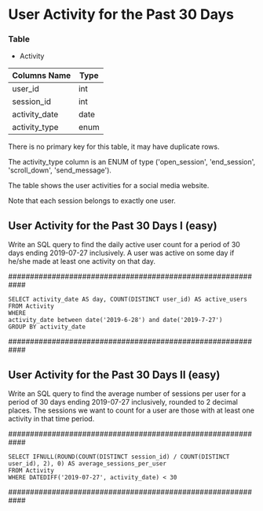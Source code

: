 # User Activity for the Past 30 Days

### Table 
* Activity

Columns Name| Type
---- | ---
| user_id       | int     |
| session_id    | int     |
| activity_date | date    |
| activity_type | enum    |

There is no primary key for this table, it may have duplicate rows.

The activity_type column is an ENUM of type ('open_session', 'end_session', 'scroll_down', 'send_message').

The table shows the user activities for a social media website. 

Note that each session belongs to exactly one user.

##  User Activity for the Past 30 Days I (easy)

Write an SQL query to find the daily active user count for a period of 30 days ending 2019-07-27 inclusively. A user was active on some day if he/she made at least one activity on that day.

############################################################
```
SELECT activity_date AS day, COUNT(DISTINCT user_id) AS active_users
FROM Activity
WHERE 
activity_date between date('2019-6-28') and date('2019-7-27')
GROUP BY activity_date
```
############################################################


## User Activity for the Past 30 Days II (easy)

Write an SQL query to find the average number of sessions per user for a period of 30 days ending 2019-07-27 inclusively, rounded to 2 decimal places. The sessions we want to count for a user are those with at least one activity in that time period.

############################################################
```
SELECT IFNULL(ROUND(COUNT(DISTINCT session_id) / COUNT(DISTINCT user_id), 2), 0) AS average_sessions_per_user
FROM Activity
WHERE DATEDIFF('2019-07-27', activity_date) < 30
```
############################################################
